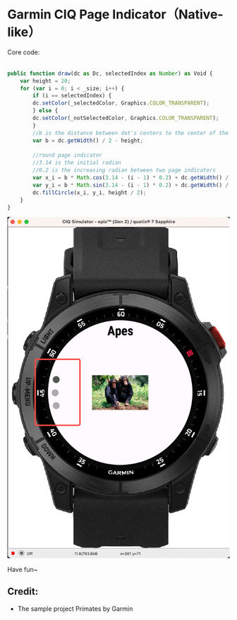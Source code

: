 # Garmin CIQ Page Indicator（Native-like）

Core code:

```js

public function draw(dc as Dc, selectedIndex as Number) as Void {
    var height = 20;
    for (var i = 0; i < _size; i++) {
        if (i == selectedIndex) {
        dc.setColor(_selectedColor, Graphics.COLOR_TRANSPARENT);
        } else {
        dc.setColor(_notSelectedColor, Graphics.COLOR_TRANSPARENT);
        }
        //b is the distance between dot's centers to the center of the round screen
        var b = dc.getWidth() / 2 - height;

        //round page indicator
        //3.14 is the initial radian
        //0.2 is the increasing radian between two page indicators
        var x_i = b * Math.cos(3.14 - (i - 1) * 0.2) + dc.getWidth() / 2;
        var y_i = b * Math.sin(3.14 - (i - 1) * 0.2) + dc.getWidth() / 2;
        dc.fillCircle(x_i, y_i, height / 2);
    }
}
```

![Preivew](./preview-page-indicator.png)

Have fun~

## Credit:

- The sample project Primates by Garmin

